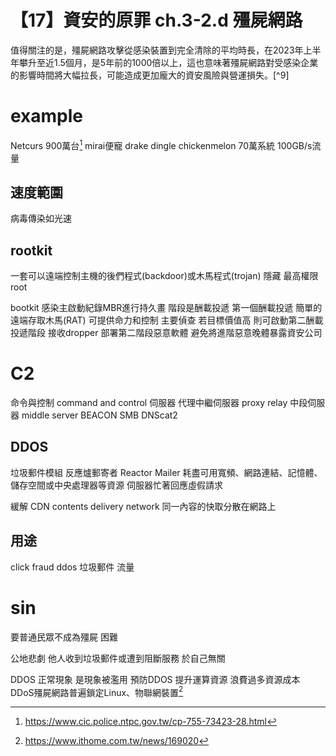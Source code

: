 # 【17】資安的原罪 ch.3-2.d 殭屍網路

值得關注的是，殭屍網路攻擊從感染裝置到完全清除的平均時長，在2023年上半年攀升至近1.5個月，是5年前的1000倍以上，這也意味著殭屍網路對受感染企業的影響時間將大幅拉長，可能造成更加龐大的資安風險與營運損失。[^9]

# example
Netcurs 900萬台[^1]
mirai便寵 drake dingle chickenmelon 70萬系統 100GB/s流量

## 速度範圍
病毒傳染如光速

## rootkit
一套可以遠端控制主機的後們程式(backdoor)或木馬程式(trojan)
隱藏
最高權限root

bootkit 感染主啟動紀錄MBR進行持久畫
階段是酬載投遞
第一個酬載投遞 簡單的遠端存取木馬(RAT) 可提供命力和控制 主要偵查
若目標價值高 則可啟動第二酬載投遞階段 接收dropper 部署第二階段惡意軟體
避免將進階惡意晚體暴露資安公司

# C2
命令與控制 command and control 伺服器
代理中繼伺服器 proxy relay 中段伺服器 middle server
BEACON
SMB
DNScat2

## DDOS
垃圾郵件模組
反應爐郵寄者 Reactor Mailer
耗盡可用寬頻、網路連結、記憶體、儲存空間或中央處理器等資源 伺服器忙著回應虛假請求


緩解
CDN contents delivery network
同一內容的快取分散在網路上

## 用途
click fraud
ddos
垃圾郵件
流量

# sin
要普通民眾不成為殭屍 困難

公地悲劇
他人收到垃圾郵件或遭到阻斷服務 於自己無關

DDOS 正常現象 是現象被濫用
預防DDOS 提升運算資源 浪費過多資源成本
DDoS殭屍網路普遍鎖定Linux、物聯網裝置[^6]

[^1]: https://www.cic.police.ntpc.gov.tw/cp-755-73423-28.html
[^6]: https://www.ithome.com.tw/news/169020